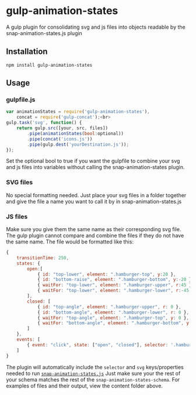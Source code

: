 # gulp-animation-states
A gulp plugin for consolidating svg and js files into objects readable by the snap-animation-states.js plugin

## Installation
```
npm install gulp-animation-states
```

## Usage

### gulpfile.js
```js
var animationStates = require('gulp-animation-states'),
    concat = require('gulp-concat');<br>
gulp.task('svg', function() {
    return gulp.src([your, src, files])
        .pipe(animationStates(bool:optional))
        .pipe(concat('icons.js'))
        .pipe(gulp.dest('yourDestination.js'));
});
```

Set the optional bool to true if you want the gulpfile to combine your svg and js files into variables without calling the snap-animation-states plugin.

### SVG files
No special formatting needed. Just place your svg files in a folder together and give the file a name you want to call it by in snap-animation-states.js

### JS files
Make sure you give them the same name as their corresponding svg file.  The gulp plugin cannot compare and combine the files if they do not have the same name.  The file would be formatted like this:
```js
{
    transitionTime: 250,
    states: {
        open:[
            { id: "top-lower", element: ".hamburger-top", y:20 },
            { id: "bottom-raise", element: ".hamburger-bottom", y:-20 },
            { waitFor: "top-lower", element: ".hamburger-upper", r:45 },
            { waitFor: "top-lower", element: ".hamburger-lower", r:-45 },
        ],
        closed: [
            { id: "top-angle", element: ".hamburger-upper", r: 0 },
            { id: "bottom-angle", element: ".hamburger-lower", r: 0 },						
            { waitFor: "top-angle", element: ".hamburger-top", y: 0 },
            { waitFor: "bottom-angle", element: ".hamburger-bottom", y: 0 },
        ]
    },
    events: [
        { event: "click", state: ["open", "closed"], selector: '.hamburger-animate' }
    ]
}
```

The plugin will automatically include the `selector` and `svg` keys/properties needed to run [`snap-animation-states.js`](https://github.com/bkdiehl/snap-animation-states) Just make sure your the rest of your schema matches the rest of the `snap-animation-states-schema`.  For examples of files and their output, view the content folder above.
